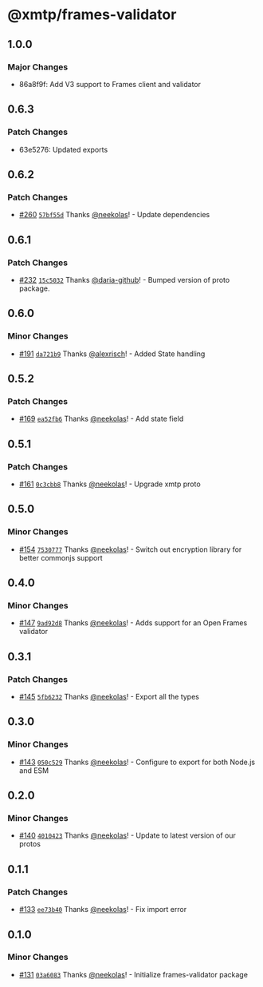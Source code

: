 # @xmtp/frames-validator

## 1.0.0

### Major Changes

- 86a8f9f: Add V3 support to Frames client and validator

## 0.6.3

### Patch Changes

- 63e5276: Updated exports

## 0.6.2

### Patch Changes

- [#260](https://github.com/xmtp/xmtp-node-js-tools/pull/260) [`57bf55d`](https://github.com/xmtp/xmtp-node-js-tools/commit/57bf55d89bce8a52a1dfaf8b7fc649054aaa6fd5) Thanks [@neekolas](https://github.com/neekolas)! - Update dependencies

## 0.6.1

### Patch Changes

- [#232](https://github.com/xmtp/xmtp-node-js-tools/pull/232) [`15c5032`](https://github.com/xmtp/xmtp-node-js-tools/commit/15c50320b06a80e50d666fa36da201cc754d3d68) Thanks [@daria-github](https://github.com/daria-github)! - Bumped version of proto package.

## 0.6.0

### Minor Changes

- [#191](https://github.com/xmtp/xmtp-node-js-tools/pull/191) [`da721b9`](https://github.com/xmtp/xmtp-node-js-tools/commit/da721b981ba7b225345c7086952f343592796992) Thanks [@alexrisch](https://github.com/alexrisch)! - Added State handling

## 0.5.2

### Patch Changes

- [#169](https://github.com/xmtp/xmtp-node-js-tools/pull/169) [`ea52fb6`](https://github.com/xmtp/xmtp-node-js-tools/commit/ea52fb63562d611307c7005c8fba472bc286e7e7) Thanks [@neekolas](https://github.com/neekolas)! - Add state field

## 0.5.1

### Patch Changes

- [#161](https://github.com/xmtp/xmtp-node-js-tools/pull/161) [`0c3cbb8`](https://github.com/xmtp/xmtp-node-js-tools/commit/0c3cbb8fb3aa392ec72787e1512d177c7c49a011) Thanks [@neekolas](https://github.com/neekolas)! - Upgrade xmtp proto

## 0.5.0

### Minor Changes

- [#154](https://github.com/xmtp/xmtp-node-js-tools/pull/154) [`7530777`](https://github.com/xmtp/xmtp-node-js-tools/commit/7530777be8e863a87bc5cad6136db8202eb9bea7) Thanks [@neekolas](https://github.com/neekolas)! - Switch out encryption library for better commonjs support

## 0.4.0

### Minor Changes

- [#147](https://github.com/xmtp/xmtp-node-js-tools/pull/147) [`9ad92d8`](https://github.com/xmtp/xmtp-node-js-tools/commit/9ad92d801ce58a0610078016640a4e611b73e662) Thanks [@neekolas](https://github.com/neekolas)! - Adds support for an Open Frames validator

## 0.3.1

### Patch Changes

- [#145](https://github.com/xmtp/xmtp-node-js-tools/pull/145) [`5fb6232`](https://github.com/xmtp/xmtp-node-js-tools/commit/5fb623267505a3e964281e3527c76c6a1c752c14) Thanks [@neekolas](https://github.com/neekolas)! - Export all the types

## 0.3.0

### Minor Changes

- [#143](https://github.com/xmtp/xmtp-node-js-tools/pull/143) [`050c529`](https://github.com/xmtp/xmtp-node-js-tools/commit/050c52986414773dba01796ed86d1ea5ec365be8) Thanks [@neekolas](https://github.com/neekolas)! - Configure to export for both Node.js and ESM

## 0.2.0

### Minor Changes

- [#140](https://github.com/xmtp/xmtp-node-js-tools/pull/140) [`4010423`](https://github.com/xmtp/xmtp-node-js-tools/commit/40104235bb8f5ab62cd98e35214d62e268816c93) Thanks [@neekolas](https://github.com/neekolas)! - Update to latest version of our protos

## 0.1.1

### Patch Changes

- [#133](https://github.com/xmtp/xmtp-node-js-tools/pull/133) [`ee73b40`](https://github.com/xmtp/xmtp-node-js-tools/commit/ee73b40f72f22d62bd3d341ce691cc30e18c3ec3) Thanks [@neekolas](https://github.com/neekolas)! - Fix import error

## 0.1.0

### Minor Changes

- [#131](https://github.com/xmtp/xmtp-node-js-tools/pull/131) [`03a6083`](https://github.com/xmtp/xmtp-node-js-tools/commit/03a608352ec9814edda449ad75610a78ad6c4110) Thanks [@neekolas](https://github.com/neekolas)! - Initialize frames-validator package

